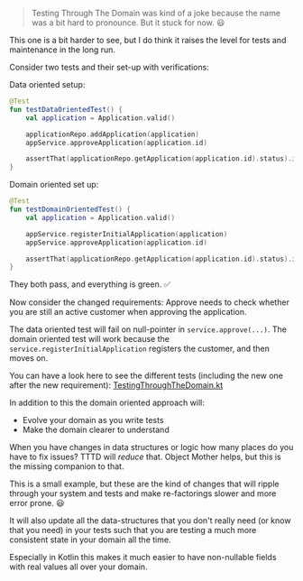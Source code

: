 > Testing Through The Domain was kind of a joke because the name was a bit hard to pronounce. But it stuck for now. :smiley:

This one is a bit harder to see, but I do think it raises the level for tests and maintenance in the long run.

Consider two tests and their set-up with verifications:

Data oriented setup:
```kotlin
@Test
fun testDataOrientedTest() {
    val application = Application.valid()

    applicationRepo.addApplication(application)
    appService.approveApplication(application.id)

    assertThat(applicationRepo.getApplication(application.id).status).isEqualTo(ApplicationStatus.APPROVED)
}
```

Domain oriented set up:
```kotlin
@Test
fun testDomainOrientedTest() {
    val application = Application.valid()

    appService.registerInitialApplication(application)
    appService.approveApplication(application.id)

    assertThat(applicationRepo.getApplication(application.id).status).isEqualTo(ApplicationStatus.APPROVED)
}
```

They both pass, and everything is green. :white_check_mark:

Now consider the changed requirements: Approve needs to check whether you are still an active customer when approving the application.

The data oriented test will fail on null-pointer in `service.approve(...)`. The domain oriented test will work because the `service.registerInitialApplication` registers the customer, and then moves on.

You can have a look here to see the different tests (including the new one after the new requirement): [TestingThroughTheDomain.kt](../src/test/kotlin/tttd/TestingThroughTheDomainTest.kt)

In addition to this the domain oriented approach will:
- Evolve your domain as you write tests
- Make the domain clearer to understand

When you have changes in data structures or logic how many places do you have to fix issues? TTTD will _reduce_ that. Object Mother helps, but this is the missing companion to that.

This is a small example, but these are the kind of changes that will ripple through your system and tests and make re-factorings slower and more error prone. :smiley:

It will also update all the data-structures that you don't really need (or know that you need) in your tests such that you are testing a much more consistent state in your domain all the time. 

Especially in Kotlin this makes it much easier to have non-nullable fields with real values all over your domain.